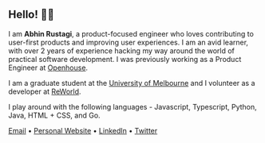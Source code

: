 ## Hello! 🙋‍♂️

I am **Abhin Rustagi**, a product-focused engineer who loves contributing to user-first products and improving user experiences. I am an avid learner, with over 2 years of experience hacking my way around the world of practical software development. I was previously working as a Product Engineer at [Openhouse](https://www.openhouse.study/).

I am a graduate student at the [University of Melbourne](https://www.unimelb.edu.au/) and I volunteer as a developer at [ReWorld](https://www.reworld.eco/).

I play around with the following languages - Javascript, Typescript, Python, Java, HTML + CSS, and Go.

[Email](mailto:hi@abhin.dev) • [Personal Website](https://www.abhin.dev/) • [LinkedIn](https://www.linkedin.com/in/abhinrustagi) • [Twitter](https://www.twitter.com/abhinrustagi)
